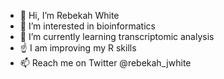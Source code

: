 - 👋 Hi, I’m Rebekah White
- 👀 I’m interested in bioinformatics
- 🌱 I’m currently learning transcriptomic analysis
- ☝ I am improving my R skills
- 📫 Reach me on Twitter @rebekah_jwhite 

<!---
berk1835/berk1835 is a ✨ special ✨ repository because its `README.md` (this file) appears on your GitHub profile.
You can click the Preview link to take a look at your changes.
--->
